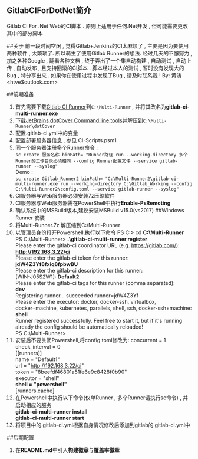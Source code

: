 ## GitlabCIForDotNet简介
Gitlab CI For .Net Web的CI脚本 . 原则上适用于任何.Net开发 , 但可能需要更改其中的部分脚本

##关于
  前一段时间空闲 , 觉得Gitlab+Jenkins的CI太麻烦了 , 主要是因为要使用两种软件 , 太繁琐了. 所以萌生了使用Gitlab Runner的想法. 经过几天的不懈努力 , 加之各种Google , 翻看各种文档 , 终于弄出了一个集自动构建 , 自动测试 , 自动上传 , 自动发布 , 且支持回滚的CI脚本 . 脚本经过本人的测试 , 暂时没有发现大的Bug , 特分享出来 . 如果你在使用过程中发现了Bug , 请及时联系我 !
  By: 黄涛<htve$outlook.com>

##前期准备
1. 首先需要下载[Gitlab CI Runner](https://gitlab-ci-multi-runner-downloads.s3.amazonaws.com/latest/binaries/gitlab-ci-multi-runner-windows-amd64.exe)到`C:\Multi-Runner` , 并将其改名为**gitlab-ci-multi-runner.exe**
2. 下载[JetBrains dotCover Command line tools](https://www.jetbrains.com/dotcover/download/#section=commandline "JetBrains dotCover Command line tools")并解压到`C:\Multi-Runner\dotCover`  
3. 配置.gitlab-ci.yml中的变量 
4. 配置部署服务器信息 , 参见 CI-Scripts.psm1 
5. 同一个服务器注册多个Runner命令 :  
`sc create 服务名称 binPath= "Runner路径 run --working-directory 多个Runner的工作目录必须相同 --config Runner配置文件 --service gitlab-runner --syslog"`  
  Demo :  
`sc create Gitlab_Runner2 binPath= "C:\Multi-Runner2\gitlab-ci-multi-runner.exe run --working-directory C:\Gitlab_Working --config C:\Multi-Runner2\config.toml --service gitlab-runner --syslog"`  
6. CI服务器与Web服务器必须安装7z压缩软件
7. CI服务器与Web服务器需在PowerShell中执行**Enable-PsRemoting**
8. 确认系统中的MSBuild版本,建议安装MSBuild v15.0(vs2017)
##Windows Runner 安装
1. 将Multi-Runner.7z 解压缩到C:\Multi-Runner
2. 以管理员身份打开Powershell,执行以下命令
    PS C:\> cd **C:\Multi-Runner**  
    PS C:\Multi-Runner> **.\gitlab-ci-multi-runner register**  
    Please enter the gitlab-ci coordinator URL (e.g. https://gitlab.com/):  
    **http://192.168.3.22/ci**  
    Please enter the gitlab-ci token for this runner:  
    **jdW4Z3Yf8fxiq8fpbwBU**  
    Please enter the gitlab-ci description for this runner:  
    \[WIN-J05S2W1\]: **Default2**  
    Please enter the gitlab-ci tags for this runner (comma separated):  
    **dev**  
    Registering runner... succeeded runner=jdW4Z3Yf  
    Please enter the executor: docker, docker-ssh, virtualbox, docker+machine, kubernetes, parallels, shell, ssh, docker-ssh+machine:  
    **shell**  
    Runner registered successfully. Feel free to start it, but if it's running already the config should be automatically reloaded!  
    PS C:\Multi-Runner>  
3. 安装后不要关闭Powershell,将config.toml修改为:
    concurrent = 1  
    check_interval = 0  
    [[runners]]  
      name = "Default1"  
      url = "http://192.168.3.22/ci"  
      token = "8beefdf46801a51fe6e9c8428f0b90"  
      executor = "shell"  
      **shell = "powershell"**  
      [runners.cache]  
4. 在Powershell中执行以下命令(仅单Runner , 多个Runner请执行sc命令) , 并启动相应的服务  
    **gitlab-ci-multi-runner install**  
    **gitlab-ci-multi-runner start**
5. 将项目中的.gitlab-ci.yml根据自身情况修改后添加到gitlab的.gitlab-ci.yml中

##后期配置
1. 在**README.md**中引入**构建徽章**与**覆盖率徽章**